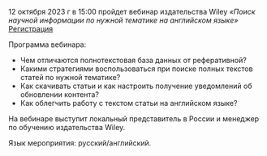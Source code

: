 12 октября 2023 г в 15:00 пройдет вебинар издательства Wiley
_«Поиск научной информации по нужной тематике на английском языке»_   [Регистрация](https://register.gotowebinar.com/register/2302227148363217755)

Программа вебинара:
*   Чем отличаются полнотекстовая база данных от реферативной?
*   Какими стратегиями воспользоваться при поиске полных текстов статей по нужной тематике?
*   Как скачивать статьи и как настроить получение уведомлений об обновлении контента?
*   Как облегчить работу с текстом статьи на английском языке?

На вебинаре выступит локальный представитель в России и менеджер по обучению издательства Wiley.

Язык мероприятия: русский/английский.
